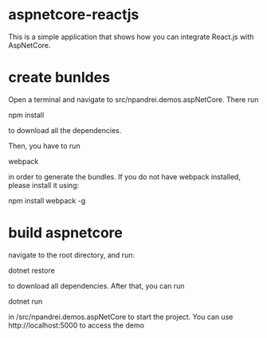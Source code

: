 # aspnetcore-reactjs
This is a simple application that shows how you can integrate React.js with AspNetCore. 

# create bunldes

Open a terminal and navigate to src/npandrei.demos.aspNetCore. There run

npm install

to download all the dependencies.

Then, you have to run

webpack

in order to generate the bundles. If you do not have webpack installed, please install it using:

npm install webpack -g

# build aspnetcore

navigate to the root directory, and run:

dotnet restore

to download all dependencies. After that, you can run

dotnet run

in /src/npandrei.demos.aspNetCore to start the project. You can use http://localhost:5000 to access the demo
